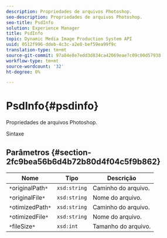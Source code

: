 ```yaml
---
description: Propriedades de arquivos Photoshop.
seo-description: Propriedades de arquivos Photoshop.
seo-title: PsdInfo
solution: Experience Manager
title: PsdInfo
topic: Dynamic Media Image Production System API
uuid: 0512f996-ddeb-4c3c-a2e8-bef59ea99f9c
translation-type: tm+mt
source-git-commit: 97a84e8e7edd3d834ca42069eae7c09c00d57938
workflow-type: tm+mt
source-wordcount: '32'
ht-degree: 0%

---
```



# PsdInfo{#psdinfo}

Propriedades de arquivos Photoshop.

Sintaxe

## Parâmetros {#section-2fc9bea56b6d4b72b80d4f04c5f9b862}

| Nome | Tipo | Descrição |
|---|---|---|
| `*`originalPath`*` | `xsd:string` | Caminho do arquivo. |
| `*`originalFile`*` | `xsd:string` | Nome do arquivo. |
| `*`otimizedPath`*` | `xsd:string` | Caminho do arquivo. |
| `*`otimizedFile`*` | `xsd:string` | Nome do arquivo. |
| `*`fileSize`*` | `xsd:int` | Tamanho do arquivo. |

